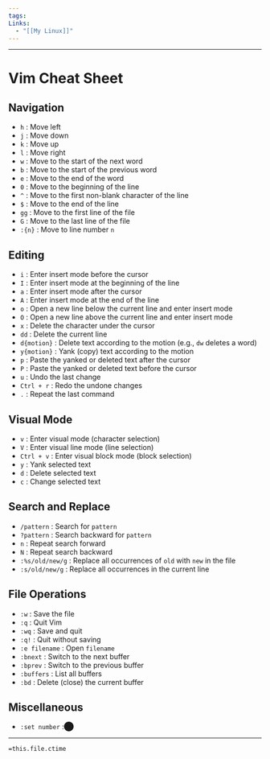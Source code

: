 ```yaml
---
tags: 
Links:
  - "[[My Linux]]"
---
```

- - -
# Vim Cheat Sheet

## Navigation

- `h` : Move left
- `j` : Move down
- `k` : Move up
- `l` : Move right
- `w` : Move to the start of the next word
- `b` : Move to the start of the previous word
- `e` : Move to the end of the word
- `0` : Move to the beginning of the line
- `^` : Move to the first non-blank character of the line
- `$` : Move to the end of the line
- `gg` : Move to the first line of the file
- `G` : Move to the last line of the file
- `:{n}` : Move to line number `n`

## Editing

- `i` : Enter insert mode before the cursor
- `I` : Enter insert mode at the beginning of the line
- `a` : Enter insert mode after the cursor
- `A` : Enter insert mode at the end of the line
- `o` : Open a new line below the current line and enter insert mode
- `O` : Open a new line above the current line and enter insert mode
- `x` : Delete the character under the cursor
- `dd` : Delete the current line
- `d{motion}` : Delete text according to the motion (e.g., `dw` deletes a word)
- `y{motion}` : Yank (copy) text according to the motion
- `p` : Paste the yanked or deleted text after the cursor
- `P` : Paste the yanked or deleted text before the cursor
- `u` : Undo the last change
- `Ctrl + r` : Redo the undone changes
- `.` : Repeat the last command

## Visual Mode

- `v` : Enter visual mode (character selection)
- `V` : Enter visual line mode (line selection)
- `Ctrl + v` : Enter visual block mode (block selection)
- `y` : Yank selected text
- `d` : Delete selected text
- `c` : Change selected text

## Search and Replace

- `/pattern` : Search for `pattern`
- `?pattern` : Search backward for `pattern`
- `n` : Repeat search forward
- `N` : Repeat search backward
- `:%s/old/new/g` : Replace all occurrences of `old` with `new` in the file
- `:s/old/new/g` : Replace all occurrences in the current line

## File Operations

- `:w` : Save the file
- `:q` : Quit Vim
- `:wq` : Save and quit
- `:q!` : Quit without saving
- `:e filename` : Open `filename`
- `:bnext` : Switch to the next buffer
- `:bprev` : Switch to the previous buffer
- `:buffers` : List all buffers
- `:bd` : Delete (close) the current buffer

## Miscellaneous

- `:set number` :​⬤








- - -
`=this.file.ctime`
